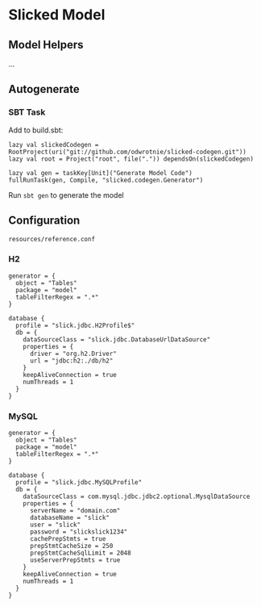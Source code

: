 # Slicked Model

## Model Helpers

...

## Autogenerate

### SBT Task

Add to build.sbt:

```
lazy val slickedCodegen = RootProject(uri("git://github.com/odwrotnie/slicked-codegen.git"))
lazy val root = Project("root", file(".")) dependsOn(slickedCodegen)

lazy val gen = taskKey[Unit]("Generate Model Code")
fullRunTask(gen, Compile, "slicked.codegen.Generator")

```

Run `sbt gen` to generate the model

## Configuration

`resources/reference.conf`

### H2

```
generator = {
  object = "Tables"
  package = "model"
  tableFilterRegex = ".*"
}

database {
  profile = "slick.jdbc.H2Profile$"
  db = {
    dataSourceClass = "slick.jdbc.DatabaseUrlDataSource"
    properties = {
      driver = "org.h2.Driver"
      url = "jdbc:h2:./db/h2"
    }
    keepAliveConnection = true
    numThreads = 1
  }
}

```

### MySQL

```
generator = {
  object = "Tables"
  package = "model"
  tableFilterRegex = ".*"
}

database {
  profile = "slick.jdbc.MySQLProfile"
  db = {
    dataSourceClass = com.mysql.jdbc.jdbc2.optional.MysqlDataSource
    properties = {
      serverName = "domain.com"
      databaseName = "slick"
      user = "slick"
      password = "slickslick1234"
      cachePrepStmts = true
      prepStmtCacheSize = 250
      prepStmtCacheSqlLimit = 2048
      useServerPrepStmts = true
    }
    keepAliveConnection = true
    numThreads = 1
  }
}
```
